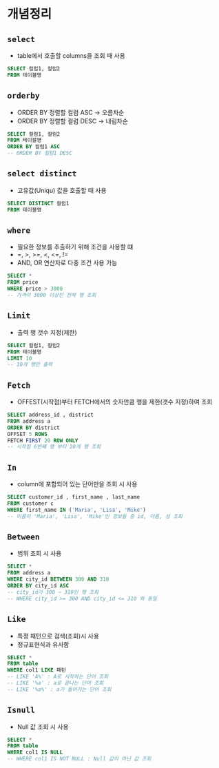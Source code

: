 # 개념정리

## `select`
  + table에서 호출할 columns을 조회 때 사용
```sql
SELECT 컬럼1, 컬럼2
FROM 테이블명
```

## `orderby`
  + ORDER BY 정렬할 컬럼 ASC  → 오름차순
  + ORDER BY 정렬할 컬럼 DESC → 내림차순
```sql
SELECT 컬럼1, 컬럼2
FROM 테이블명
ORDER BY 컬럼1 ASC 
-- ORDER BY 컬럼1 DESC
```

## `select distinct`
  + 고유값(Uniqu) 값을 호출할 때 사용
```sql
SELECT DISTINCT 컬럼1
FROM 테이블명
```

## `where`
  + 필요한 정보를 추출하기 위해 조건을 사용할 떄
  + =, >, >=, <, <=, !=
  + AND, OR 연산자로 다중 조건 사용 가능
```sql
SELECT *
FROM price
WHERE price > 3000
-- 가격이 3000 이상인 전체 행 조회
```

## `Limit`
  + 출력 행 갯수 지정(제한)
```sql
SELECT 컬럼1, 컬럼2
FROM 테이블명
LIMIT 10
-- 10개 행만 출력
```

## `Fetch`
  + OFFEST(시작점)부터 FETCH에서의 숫자만큼 행을 제한(갯수 지정)하여 조회
```sql
SELECT address_id , district 
FROM address a 
ORDER BY district
OFFSET 5 ROWS 
FETCH FIRST 20 ROW ONLY 
-- 시작점 6번째 행 부터 20개 행 조회
```

## `In`
  + column에 포함되어 있는 단어만을 조회 시 사용
```sql
SELECT customer_id , first_name , last_name 
FROM customer c 
WHERE first_name IN ('Maria', 'Lisa', 'Mike')
-- 이름이 'Maria', 'Lisa', 'Mike'인 정보들 중 id, 이름, 성 조회
```

## `Between`
  + 범위 조회 시 사용
```sql
SELECT *
FROM address a 
WHERE city_id BETWEEN 300 AND 310
ORDER BY city_id ASC 
-- city_id가 300 ~ 310인 행 조회 
-- WHERE city_id >= 300 AND city_id <= 310 와 동일
```

## `Like`
  + 특정 패턴으로 검색(조회)시 사용
  + 정규표현식과 유사함
```sql
SELECT *
FROM table
WHERE col1 LIKE 패턴
-- LIKE 'A%' : A로 시작하는 단어 조회 
-- LIKE '%a' : a로 끝나는 단어 조회
-- LIKE '%a%' : a가 들어가는 단어 조회
```

## `Isnull`
  + Null 값 조회 시 사용
```sql
SELECT *
FROM table
WHERE col1 IS NULL
-- WHERE col1 IS NOT NULL : Null 값이 아닌 값 조회
```

